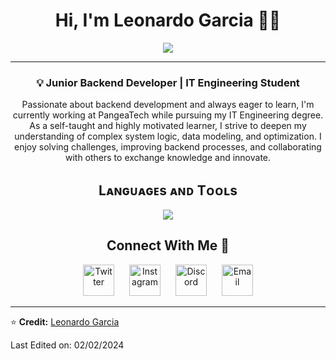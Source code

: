<!--Start Intro-->  
<h1 align="center">Hi, I'm <strong>Leonardo Garcia</strong> 👨‍💻</h1>
<div align="center">
  <img src="https://readme-typing-svg.herokuapp.com/?lines=Welcome+to+my+GitHub+Profile!&center=false&vCenter=true&width=450&height=30&margin=0px+0px+0px+-0px">
</div>
<hr/>
<h3 align="center">💡 Junior Backend Developer | IT Engineering Student</h3>
<p align="center">
  Passionate about backend development and always eager to learn, I'm currently working at PangeaTech while pursuing my IT Engineering degree.  
  As a self-taught and highly motivated learner, I strive to deepen my understanding of complex system logic, data modeling, and optimization.  
  I enjoy solving challenges, improving backend processes, and collaborating with others to exchange knowledge and innovate.
</p>
<!--End Intro-->

<!--Languages and Tools Section-->       
<h2 align="center">Lᴀɴɢᴜᴀɢᴇs ᴀɴᴅ Tᴏᴏʟs</h2> 
<p align="center">
  <img src="https://skillicons.dev/icons?i=js,postman,discord,sequelize,nodejs,react,linux,html,css,vscode,fastapi,py,postgresql,sqlite,mongodb,nginx,github,express&perline=10">
</p>

<!-- Connect with me -->
<div align="center">
  <h2>Connect With Me 🤝</h2>
</div>

<div align="center">
  <a href="https://twitter.com/Leonard07556504" target="_blank" style="text-decoration: none; margin: 0 10px;">
    <img src="https://raw.githubusercontent.com/rahuldkjain/github-profile-readme-generator/master/src/images/icons/Social/twitter.svg" alt="Twitter" height="50" width="50" />
  </a>
  <a href="https://www.instagram.com/leonardogarcia7753/" target="_blank" style="text-decoration: none; margin: 0 10px;">
    <img src="https://raw.githubusercontent.com/rahuldkjain/github-profile-readme-generator/master/src/images/icons/Social/instagram.svg" alt="Instagram" height="50" width="50" />
  </a>
  <a href="https://discordapp.com/users/1105985116146258001" target="_blank" style="text-decoration: none; margin: 0 10px;">
    <img src="https://raw.githubusercontent.com/rahuldkjain/github-profile-readme-generator/master/src/images/icons/Social/discord.svg" alt="Discord" height="50" width="50" />
  </a>
  <a href="mailto:leonardojgarciaparada2005@gmail.com" style="text-decoration: none; margin: 0 10px;">
    <img src="https://raw.githubusercontent.com/rahuldkjain/github-profile-readme-generator/master/src/images/icons/Social/google.svg" alt="Email" height="50" width="50" />
  </a>
</div>

<hr/>

⭐ **Credit:** [Leonardo Garcia](https://github.com/LeonardoGarcia2005)

Last Edited on: 02/02/2024
